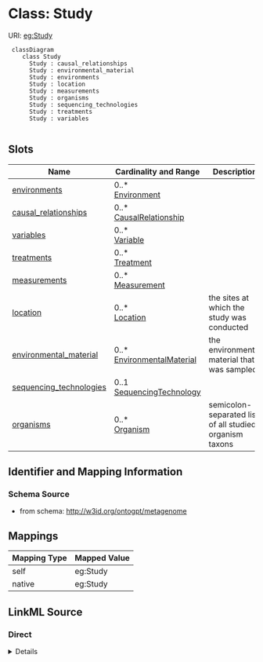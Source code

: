 # Class: Study



URI: [eg:Study](http://w3id.org/ontogpt/environmental-metagenome/Study)


```mermaid
 classDiagram
    class Study
      Study : causal_relationships
      Study : environmental_material
      Study : environments
      Study : location
      Study : measurements
      Study : organisms
      Study : sequencing_technologies
      Study : treatments
      Study : variables
      
```



<!-- no inheritance hierarchy -->


## Slots

| Name | Cardinality and Range | Description | Inheritance |
| ---  | --- | --- | --- |
| [environments](environments.md) | 0..* <br/> [Environment](Environment.md) |  | direct |
| [causal_relationships](causal_relationships.md) | 0..* <br/> [CausalRelationship](CausalRelationship.md) |  | direct |
| [variables](variables.md) | 0..* <br/> [Variable](Variable.md) |  | direct |
| [treatments](treatments.md) | 0..* <br/> [Treatment](Treatment.md) |  | direct |
| [measurements](measurements.md) | 0..* <br/> [Measurement](Measurement.md) |  | direct |
| [location](location.md) | 0..* <br/> [Location](Location.md) | the sites at which the study was conducted | direct |
| [environmental_material](environmental_material.md) | 0..* <br/> [EnvironmentalMaterial](EnvironmentalMaterial.md) | the environmental material that was sampled | direct |
| [sequencing_technologies](sequencing_technologies.md) | 0..1 <br/> [SequencingTechnology](SequencingTechnology.md) |  | direct |
| [organisms](organisms.md) | 0..* <br/> [Organism](Organism.md) | semicolon-separated list of all studied organism taxons | direct |









## Identifier and Mapping Information







### Schema Source


* from schema: http://w3id.org/ontogpt/metagenome





## Mappings

| Mapping Type | Mapped Value |
| ---  | ---  |
| self | eg:Study |
| native | eg:Study |


## LinkML Source

<!-- TODO: investigate https://stackoverflow.com/questions/37606292/how-to-create-tabbed-code-blocks-in-mkdocs-or-sphinx -->

### Direct

<details>
```yaml
name: Study
from_schema: http://w3id.org/ontogpt/metagenome
rank: 1000
attributes:
  environments:
    name: environments
    annotations:
      prompt:
        tag: prompt
        value: semicolon-separated list of environmental systems or biomes in which
          the study was conducted
    from_schema: http://w3id.org/ontogpt/metagenome
    rank: 1000
    multivalued: true
    range: Environment
  causal_relationships:
    name: causal_relationships
    annotations:
      prompt:
        tag: prompt
        value: semicolon-separated list of cause-effect pairs, for example, effect
          of temperature on growth
    from_schema: http://w3id.org/ontogpt/metagenome
    rank: 1000
    multivalued: true
    range: CausalRelationship
  variables:
    name: variables
    annotations:
      prompt:
        tag: prompt
        value: semicolon-separated list of environmental variables which are studies.
          E.g. temperature, pH, salinity
    from_schema: http://w3id.org/ontogpt/metagenome
    rank: 1000
    multivalued: true
    range: Variable
  treatments:
    name: treatments
    annotations:
      prompt:
        tag: prompt
        value: semicolon-separated list of treatments that are applied
    from_schema: http://w3id.org/ontogpt/metagenome
    rank: 1000
    multivalued: true
    range: Treatment
  measurements:
    name: measurements
    annotations:
      prompt:
        tag: prompt
        value: semicolon-separated list of value-measurement pairs
    from_schema: http://w3id.org/ontogpt/metagenome
    rank: 1000
    multivalued: true
    range: Measurement
  location:
    name: location
    annotations:
      prompt:
        tag: prompt
        value: semicolon-separated list of sites at which the study was conducted
    description: the sites at which the study was conducted
    from_schema: http://w3id.org/ontogpt/metagenome
    rank: 1000
    multivalued: true
    range: Location
  environmental_material:
    name: environmental_material
    annotations:
      prompt:
        tag: prompt
        value: semicolon-separated list of environmental materials
    description: the environmental material that was sampled
    from_schema: http://w3id.org/ontogpt/metagenome
    rank: 1000
    multivalued: true
    range: EnvironmentalMaterial
  sequencing_technologies:
    name: sequencing_technologies
    annotations:
      prompt:
        tag: prompt
        value: semicolon-separated list of  sequencing technologies used in the project
    from_schema: http://w3id.org/ontogpt/metagenome
    rank: 1000
    range: SequencingTechnology
  organisms:
    name: organisms
    description: semicolon-separated list of all studied organism taxons
    from_schema: http://w3id.org/ontogpt/metagenome
    rank: 1000
    multivalued: true
    range: Organism

```
</details>

### Induced

<details>
```yaml
name: Study
from_schema: http://w3id.org/ontogpt/metagenome
rank: 1000
attributes:
  environments:
    name: environments
    annotations:
      prompt:
        tag: prompt
        value: semicolon-separated list of environmental systems or biomes in which
          the study was conducted
    from_schema: http://w3id.org/ontogpt/metagenome
    rank: 1000
    multivalued: true
    alias: environments
    owner: Study
    domain_of:
    - Study
    range: Environment
  causal_relationships:
    name: causal_relationships
    annotations:
      prompt:
        tag: prompt
        value: semicolon-separated list of cause-effect pairs, for example, effect
          of temperature on growth
    from_schema: http://w3id.org/ontogpt/metagenome
    rank: 1000
    multivalued: true
    alias: causal_relationships
    owner: Study
    domain_of:
    - Study
    range: CausalRelationship
  variables:
    name: variables
    annotations:
      prompt:
        tag: prompt
        value: semicolon-separated list of environmental variables which are studies.
          E.g. temperature, pH, salinity
    from_schema: http://w3id.org/ontogpt/metagenome
    rank: 1000
    multivalued: true
    alias: variables
    owner: Study
    domain_of:
    - Study
    range: Variable
  treatments:
    name: treatments
    annotations:
      prompt:
        tag: prompt
        value: semicolon-separated list of treatments that are applied
    from_schema: http://w3id.org/ontogpt/metagenome
    rank: 1000
    multivalued: true
    alias: treatments
    owner: Study
    domain_of:
    - Study
    range: Treatment
  measurements:
    name: measurements
    annotations:
      prompt:
        tag: prompt
        value: semicolon-separated list of value-measurement pairs
    from_schema: http://w3id.org/ontogpt/metagenome
    rank: 1000
    multivalued: true
    alias: measurements
    owner: Study
    domain_of:
    - Study
    range: Measurement
  location:
    name: location
    annotations:
      prompt:
        tag: prompt
        value: semicolon-separated list of sites at which the study was conducted
    description: the sites at which the study was conducted
    from_schema: http://w3id.org/ontogpt/metagenome
    rank: 1000
    multivalued: true
    alias: location
    owner: Study
    domain_of:
    - Study
    range: Location
  environmental_material:
    name: environmental_material
    annotations:
      prompt:
        tag: prompt
        value: semicolon-separated list of environmental materials
    description: the environmental material that was sampled
    from_schema: http://w3id.org/ontogpt/metagenome
    rank: 1000
    multivalued: true
    alias: environmental_material
    owner: Study
    domain_of:
    - Study
    range: EnvironmentalMaterial
  sequencing_technologies:
    name: sequencing_technologies
    annotations:
      prompt:
        tag: prompt
        value: semicolon-separated list of  sequencing technologies used in the project
    from_schema: http://w3id.org/ontogpt/metagenome
    rank: 1000
    alias: sequencing_technologies
    owner: Study
    domain_of:
    - Study
    range: SequencingTechnology
  organisms:
    name: organisms
    description: semicolon-separated list of all studied organism taxons
    from_schema: http://w3id.org/ontogpt/metagenome
    rank: 1000
    multivalued: true
    alias: organisms
    owner: Study
    domain_of:
    - Study
    range: Organism

```
</details>